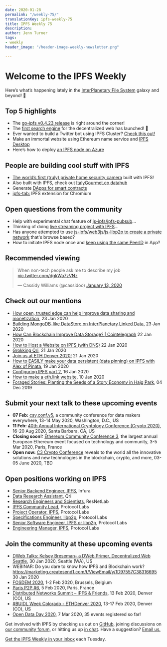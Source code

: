 ```yaml
---
date: 2020-01-28
permalink: "/weekly-75/"
translationKey: ipfs-weekly-75
title: IPFS Weekly 75
description: 
author: Jenn Turner
tags:
- weekly
header_image: "/header-image-weekly-newsletter.png"

---
```

# Welcome to the IPFS Weekly

Here’s what’s happening lately in the [InterPlanetary File System](https://ipfs.io/) galaxy and beyond! 🚀

## Top 5 highlights

- The [go-ipfs v0.4.23 release](https://github.com/ipfs/go-ipfs/issues/6837) is right around the corner!
- The [first search engine](https://medium.com/the-ethereum-name-service/the-first-search-engine-for-the-dweb-ens-ipfs-has-launched-79b9fae7a9dc) for the decentralized web has launched! 🚀
- Ever wanted to build a Twitter bot using IPFS Cluster? [Check this out!](https://simpleaswater.com/ipfs-cluster-twitter-pinbot/)
- Make an immortal website using Ethereum name service and [IPFS Desktop](https://medium.com/@kirpy/make-an-immortal-website-using-ethereum-name-service-and-ipfs-simple-939e66c893df)
- Here’s how to deploy [an IPFS node on Azure](https://medium.com/cladular/running-an-interplanetary-file-system-node-using-azure-container-instances-5627814a48f5)

## People are building cool stuff with IPFS

- [The world’s first (truly) private home security camera](https://medium.com/iotex/how-we-built-the-worlds-first-truly-private-home-security-camera-4c4f97eb4b27) built with IPFS!
- Also built with IPFS, check out [ItalyGourmet.co datahub](https://www.datagourmet.net/)
- Generate [DApps for smart contracts](https://github.com/solui/solui)
- [ipfs-tab:](https://github.com/sergejmueller/ipfs-tab) IPFS extension for Chromium

## Open questions from the community

- Help with experimental chat feature of [js-ipfs/ipfs-pubsub](https://www.reddit.com/r/ipfs/comments/eukjwz/help_in_approaching_this_project_idea/)...
- Thinking of doing [live streaming project with IPFS](https://www.reddit.com/r/ipfs/comments/ety5oi/live_streaming_ipfs/)...
- Has anyone attempted to use [js-ipfs/web3js/js-libp2p to create a private network](https://www.reddit.com/r/ipfs/comments/eshkje/seeking_advice_on_jsipfs_for_private_offline/) that's browse based?
- How to initiate IPFS node once and [keep using the same PeerID](https://discuss.ipfs.io/t/how-to-initiate-ipfs-node-once-and-keep-using-the-same-peerid-in-app/7086) in App?

## Recommended viewing

<blockquote class="twitter-tweet"><p lang="en" dir="ltr">When non-tech people ask me to describe my job <a href="https://t.co/dgkWa7zVNz">pic.twitter.com/dgkWa7zVNz</a></p>&mdash; Cassidy Williams (@cassidoo) <a href="https://twitter.com/cassidoo/status/1216871876192088065?ref_src=twsrc%5Etfw">January 13, 2020</a></blockquote> <script async src="https://platform.twitter.com/widgets.js" charset="utf-8"></script>

## Check out our mentions

- [How open, trusted edge can help improve data sharing and monetization](https://venturebeat.com/2020/01/23/how-open-trusted-edge-can-help-improve-data-sharing-and-monetization/), 23 Jan 2020
- [Building MongoDB-like DataStore on InterPlanetary Linked Data](https://medium.com/swlh/building-mongodb-like-datastore-on-interplanetary-linked-data-afc21a4edec2), 23 Jan 2020
- [How Can Blockchain Improve Data Storage? | Cointelegraph](https://cointelegraph.com/news/how-can-blockchain-improve-data-storage) 22 Jan 2020
- [How to Host a Website on IPFS (with DNS)](https://medium.com/@leondo/how-to-host-a-website-on-ipfs-with-dns-82f1f2fe6361) 22 Jan 2020
- [Grokking Qri](https://medium.com/qri-io/grokking-qri-4cc10f3f38d5), 21 Jan 2020
- [Join us at ETH Denver 2020!](https://medium.com/3box/join-us-at-eth-denver-2020-932eaf4b1695) 21 Jan 2020
- [How to EASILY make your data persistent (data pinning) on IPFS with Alex of Pinata](https://www.youtube.com/watch?v=U7k_pOsVCpY&feature=emb_logo), 19 Jan 2020
- [Configuring IPFS part 2](https://dev.to/azwyane/configuring-ipfs-part-2-227c), 16 Jan 2020
- [How to make a eth.link website](https://medium.com/@collindyer/how-to-make-a-eth-link-website-bd3aba5bfd67), 10 Jan 2020
- [Foraged Stories: Planting the Seeds of a Story Economy in Haig Park](https://medium.com/blocumenta/foraged-stories-planting-the-seeds-of-a-story-economy-in-haig-park-47d34dc5d74b), 04 Dec 2019

## Submit your next talk to these upcoming events

- **07 Feb:** [csv,conf,v5](https://csvconf.com/), a community conference for data makers everywhere, 13-14 May 2020, Washington, D.C., US
- **11 Feb:** [40th Annual International Cryptology Conference (Crypto 2020)](https://crypto.iacr.org/2020/), 16-20 Aug 2020, Santa Barbara, CA, US
- **Closing soon!:** [Ethereum Community Conference 3](https://ethcc.io/speakers.html), the largest annual European Ethereum event focused on technology and community, 3-5 Mar 2020, Paris, France
- **Open now:** [C3 Crypto Conference](https://crypto-conference.com/) reveals to the world all the innovative solutions and new technologies in the blockchain, crypto, and more, 03-05 June 2020, TBD

## Open positions working on IPFS

- [Senior Backend Engineer, IPFS](https://boards.greenhouse.io/consensys/jobs/1965747), Infura
- [Data Research Assistant](https://www.linkedin.com/jobs/cap/view/1659228994/), Qri
- [Research Engineers and Scientists](https://research.protocol.ai/posts/201912-resnetlab-launch/), ResNetLab
- [IPFS Community Lead](https://jobs.lever.co/protocol/71c4a9b9-af90-4ce9-9dba-8b72507997bf), Protocol Labs
- [Project Operator, IPFS](https://jobs.lever.co/protocol/135cecff-ecc4-49ca-b516-61b63fd4d9ef), Protocol Labs
- [Specifications Engineer, libp2p](https://jobs.lever.co/protocol/0ee37e17-5fb3-4b0f-8559-e5fca363e268), Protocol Labs
- [Senior Software Engineer, IPFS or libp2p](https://jobs.lever.co/protocol/82793e56-124f-484c-bf13-357ef0b45bc6), Protocol Labs
- [Engineering Manager, IPFS](https://jobs.lever.co/protocol/3f0787e8-58b3-4122-a1ea-424561d2658f), Protocol Labs

## Join the community at these upcoming events

- [DWeb Talks: Kelsey Breseman– a DWeb Primer, Decentralized Web Seattle](https://www.meetup.com/ProtoSchool-Seattle-Learn-to-Make-the-Decentralized-Web/events/267123900/), 30 Jan 2020, Seattle (WA), US
- WEBINAR: Do you dare to know how IPFS and Blockchain work? https://marketing.createsend1.com/t/ViewEmail/y/1D97557C38316695 30 Jan 2020
- [FOSDEM 2020](https://fosdem.org/2020/), 1-2 Feb 2020, Brussels, Belgium
- [Paris P2P #6](https://p2p.paris/en/event/monthly-6/), 5 Feb 2020, Paris, France
- [Distributed Networks Summit – IPFS & Friends](https://www.eventbrite.com/e/distributed-networks-summit-ipfs-friends-tickets-86959928487), 13 Feb 2020, Denver (CO), US
- [#BUIDL Week Colorado - ETHDenver 2020](https://www.ethdenver.com/buidlweek/), 13-17 Feb 2020, Denver (CO), US
- [Open Data Day 2020](https://opendataday.org/), 7 Mar 2020, 35 events registered so far!

Get involved with IPFS by checking us out on [GitHub](https://github.com/ipfs), joining discussions on [our community forum](https://discuss.ipfs.io/), or hitting us up [in chat](https://riot.im/app/#/room/#ipfs:matrix.org). Have a suggestion? [Email us.](mailto:newsletter@ipfs.io)

[Get the IPFS Weekly in your inbox](https://ipfs.us4.list-manage.com/subscribe?u=25473244c7d18b897f5a1ff6b&id=cad54b2230) each Tuesday.